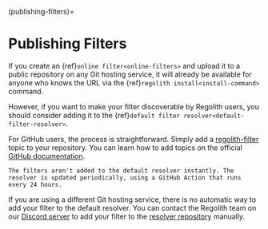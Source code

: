 (publishing-filters)=
# Publishing Filters

If you create an {ref}`online filter<online-filters>` and upload it to a public repository on any Git hosting service, it will already be available for anyone who knows the URL via the {ref}`regolith install<install-command>` command.

However, if you want to make your filter discoverable by Regolith users, you should consider adding it to the {ref}`default filter resolver<default-filter-resolver>`.

For GitHub users, the process is straightforward. Simply add a [regolith-filter](https://github.com/topics/regolith-filter) topic to your repository. You can learn how to add topics on the official [GitHub documentation](https://docs.github.com/en/repositories/managing-your-repositorys-settings-and-features/customizing-your-repository/classifying-your-repository-with-topics#adding-topics-to-your-repository).

```{note}
The filters aren't added to the default resolver instantly. The resolver is updated periodically, using a GitHub Action that runs every 24 hours.
```

If you are using a different Git hosting service, there is no automatic way to add your filter to the default resolver. You can contact the Regolith team on our [Discord server](https://discord.gg/UQ82Qrean7) to add your filter to the [resolver repository](https://github.com/Bedrock-OSS/regolith-filter-resolver) manually.


